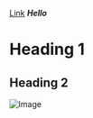 [Link](https://litianqing2887.github.io/cse-15l-lab-report/index.html)
***Hello***
# Heading 1
## Heading 2
![Image](https://www.google.com/images/branding/googlelogo/2x/googlelogo_color_272x92dp.png)
